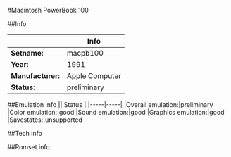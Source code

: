#Macintosh PowerBook 100

##Info

||Info|
|-----|-----|
|**Setname:**|macpb100
|**Year:**|1991
|**Manufacturer:**|Apple Computer
|**Status:**|preliminary

##Emulation info
|| Status |
|-----|-----|
|Overall emulation:|preliminary
|Color emulation:|good
|Sound emulation:|good
|Graphics emulation:|good
|Savestates:|unsupported

##Tech info

##Romset info

<!--- START OF EDITED COMMENT DO NOT TOUCH TEXT ABOVE-->
